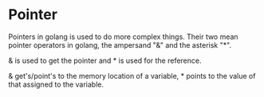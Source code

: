 # Pointer

Pointers in golang is used to do more complex things. Their two mean pointer operators in golang, the ampersand "&" and the asterisk "*".

& is used to get the pointer and * is used for the reference.

& get's/point's to the memory location of a variable, * points to the value of that assigned to the variable.
